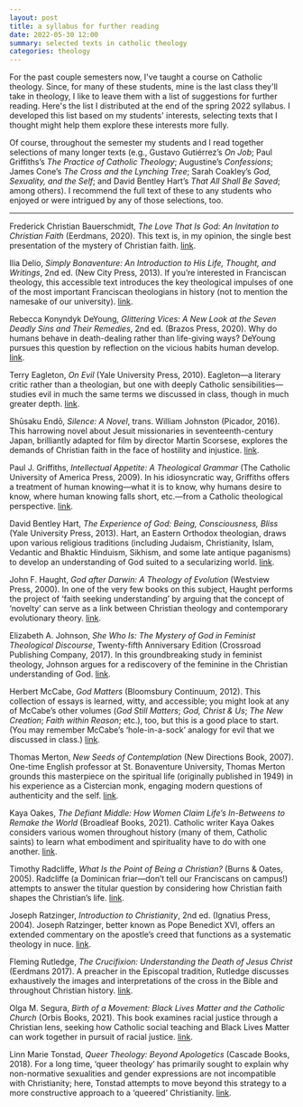 ```yaml
---
layout: post
title: a syllabus for further reading
date: 2022-05-30 12:00
summary: selected texts in catholic theology
categories: theology
---
```


For the past couple semesters now, I've taught a course on Catholic theology. Since, for many of these students, mine is the last class they'll take in theology, I like to leave them with a list of suggestions for further reading. Here's the list I distributed at the end of the spring 2022 syllabus. I developed this list based on my students' interests, selecting texts that I thought might help them explore these interests more fully.

Of course, throughout the semester my students and I read together selections of many longer texts (e.g., Gustavo Gutiérrez’s *On Job*; Paul Griffiths’s *The Practice of Catholic Theology*; Augustine’s *Confessions*; James Cone’s *The Cross and the Lynching Tree*; Sarah Coakley’s *God, Sexuality, and the Self*; and David Bentley Hart’s *That All Shall Be Saved*; among others). I recommend the full text of these to any students who enjoyed or were intrigued by any of those selections, too.

***

Frederick Christian Bauerschmidt, *The Love That Is God: An Invitation to Christian Faith* (Eerdmans, 2020). This text is, in my opinion, the single best presentation of the mystery of Christian faith. [link](https://bookshop.org/books/the-love-that-is-god-an-invitation-to-christian-faith/9780802877956).

Ilia Delio, *Simply Bonaventure: An Introduction to His Life, Thought, and Writings*, 2nd ed. (New City Press, 2013). If you’re interested in Franciscan theology, this accessible text introduces the key theological impulses of one of the most important Franciscan theologians in history (not to mention the namesake of our university). [link](https://bookshop.org/books/simply-bonaventure-2nd-edition-an-introduction-to-his-life-thought-and-writings/9781565484849).

Rebecca Konyndyk DeYoung, *Glittering Vices: A New Look at the Seven Deadly Sins and Their Remedies*, 2nd ed. (Brazos Press, 2020). Why do humans behave in death-dealing rather than life-giving ways? DeYoung pursues this question by reflection on the vicious habits human develop. [link](https://bookshop.org/books/glittering-vices-a-new-look-at-the-seven-deadly-sins-and-their-remedies-9781587434402/9781587434402).

Terry Eagleton, *On Evil* (Yale University Press, 2010). Eagleton—a literary critic rather than a theologian, but one with deeply Catholic sensibilities—studies evil in much the same terms we discussed in class, though in much greater depth. [link](https://bookshop.org/books/on-evil-9780300151060/9780300171259).

Shūsaku Endō, *Silence: A Novel*, trans. William Johnston (Picador, 2016). This harrowing novel about Jesuit missionaries in seventeenth-century Japan, brilliantly adapted for film by director Martin Scorsese, explores the demands of Christian faith in the face of hostility and injustice. [link](https://bookshop.org/books/silence-9781250082244/9781250082244).

Paul J. Griffiths, *Intellectual Appetite: A Theological Grammar* (The Catholic University of America Press, 2009). In his idiosyncratic way, Griffiths offers a treatment of human knowing—what it is to know, why humans desire to know, where human knowing falls short, etc.—from a Catholic theological perspective. [link](https://bookshop.org/books/intellectual-appetite-a-theological-grammar/9780813216867).

David Bentley Hart, *The Experience of God: Being, Consciousness, Bliss* (Yale University Press, 2013). Hart, an Eastern Orthodox theologian, draws upon various religious traditions (including Judaism, Christianity, Islam, Vedantic and Bhaktic Hinduism, Sikhism, and some late antique paganisms) to develop an understanding of God suited to a secularizing world. [link](https://bookshop.org/books/the-experience-of-god-being-consciousness-bliss/9780300209358).

John F. Haught, *God after Darwin: A Theology of Evolution* (Westview Press, 2000). In one of the very few books on this subject, Haught performs the project of ‘faith seeking understanding’ by arguing that the concept of ‘novelty’ can serve as a link between Christian theology and contemporary evolutionary theory. [link](https://bookshop.org/books/god-after-darwin-a-theology-of-evolution/9780813343709).

Elizabeth A. Johnson, *She Who Is: The Mystery of God in Feminist Theological Discourse*, Twenty-fifth Anniversary Edition (Crossroad Publishing Company, 2017). In this groundbreaking study in feminist theology, Johnson argues for a rediscovery of the feminine in the Christian understanding of God. [link](https://bookshop.org/books/she-who-is-the-mystery-of-god-in-feminist-theological-discourse/9780824522070).

Herbert McCabe, *God Matters* (Bloomsbury Continuum, 2012). This collection of essays is learned, witty, and accessible; you might look at any of McCabe’s other volumes (*God Still Matters*; *God, Christ & Us*; *The New Creation*; *Faith within Reason*; etc.), too, but this is a good place to start. (You may remember McCabe’s ‘hole-in-a-sock’ analogy for evil that we discussed in class.) [link](https://bookshop.org/books/god-matters-9780264675046/9780264675046).

Thomas Merton, *New Seeds of Contemplation* (New Directions Book, 2007). One-time English professor at St. Bonaventure University, Thomas Merton grounds this masterpiece on the spiritual life (originally published in 1949) in his experience as a Cistercian monk, engaging modern questions of authenticity and the self. [link](https://bookshop.org/books/new-seeds-of-contemplation/9780811217248).

Kaya Oakes, *The Defiant Middle: How Women Claim Life’s In-Betweens to Remake the World* (Broadleaf Books, 2021). Catholic writer Kaya Oakes considers various women throughout history (many of them, Catholic saints) to learn what embodiment and spirituality have to do with one another. [link](https://bookshop.org/books/the-defiant-middle-how-women-claim-life-s-in-betweens-to-remake-the-world/9781506467689).

Timothy Radcliffe, *What Is the Point of Being a Christian?* (Burns & Oates, 2005). Radcliffe (a Dominican friar—don’t tell our Franciscans on campus!) attempts to answer the titular question by considering how Christian faith shapes the Christian’s life. [link](https://bookshop.org/books/what-is-the-point-of-being-a-christian/9780860123699).

Joseph Ratzinger, *Introduction to Christianity*, 2nd ed. (Ignatius Press, 2004). Joseph Ratzinger, better known as Pope Benedict XVI, offers an extended commentary on the apostle’s creed that functions as a systematic theology in nuce. [link](https://bookshop.org/books/introduction-to-christianity-2nd-edition-revised/9781586170295).

Fleming Rutledge, *The Crucifixion: Understanding the Death of Jesus Christ* (Eerdmans 2017). A preacher in the Episcopal tradition, Rutledge discusses exhaustively the images and interpretations of the cross in the Bible and throughout Christian history. [link](https://bookshop.org/books/the-crucifixion-understanding-the-death-of-jesus-christ/9780802875341).

Olga M. Segura, *Birth of a Movement: Black Lives Matter and the Catholic Church* (Orbis Books, 2021). This book examines racial justice through a Christian lens, seeking how Catholic social teaching and Black Lives Matter can work together in pursuit of racial justice. [link](https://bookshop.org/books/birth-of-a-movement-black-lives-matter-and-the-catholic-church/9781626984202).

Linn Marie Tonstad, *Queer Theology: Beyond Apologetics* (Cascade Books, 2018). For a long time, ‘queer theology’ has primarily sought to explain why non-normative sexualities and gender expressions are not incompatible with Christianity; here, Tonstad attempts to move beyond this strategy to a more constructive approach to a ‘queered’ Christianity. [link](https://bookshop.org/books/queer-theology/9781498218795).